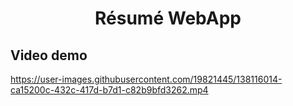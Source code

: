 <!-- PROJECT TITLE -->
  <h1 align="center">Résumé WebApp</h1>
    
   ## Video demo
   https://user-images.githubusercontent.com/19821445/138116014-ca15200c-432c-417d-b7d1-c82b9bfd3262.mp4


